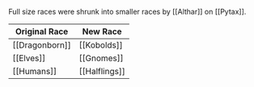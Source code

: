 Full size races were shrunk into smaller races by [[Althar]] on [[Pytax]].

| Original Race | New Race |
| ------------- | ---------- |
| [[Dragonborn]] | [[Kobolds]] |
| [[Elves]]| [[Gnomes]] |
| [[Humans]]| [[Halflings]] |
